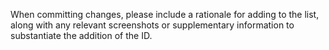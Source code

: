 When committing changes, please include a rationale for adding to the list, along with any relevant screenshots or supplementary information to substantiate the addition of the ID.
